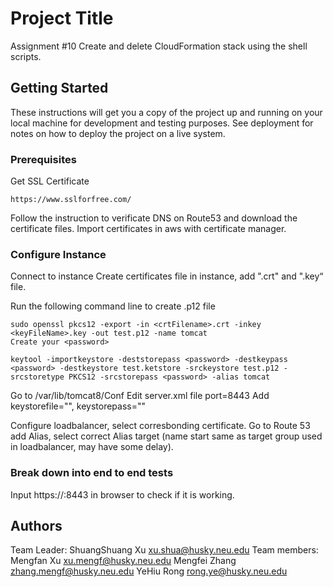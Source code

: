# Project Title
Assignment #10
Create and delete CloudFormation stack using the shell scripts.

## Getting Started

These instructions will get you a copy of the project up and running on your local machine for development and testing purposes. See deployment for notes on how to deploy the project on a live system.

### Prerequisites
Get SSL Certificate
```
https://www.sslforfree.com/
```
Follow the instruction to verificate DNS on Route53 and download the certificate files.
Import certificates in aws with certificate manager.

### Configure Instance

Connect to instance
Create certificates file in instance, add ".crt" and ".key“ file.

Run the following command line to create .p12 file
```
sudo openssl pkcs12 -export -in <crtFilename>.crt -inkey <keyFileName>.key -out test.p12 -name tomcat
Create your <password>
```
```
keytool -importkeystore -deststorepass <password> -destkeypass <password> -destkeystore test.ketstore -srckeystore test.p12 -srcstoretype PKCS12 -srcstorepass <password> -alias tomcat
```
Go to /var/lib/tomcat8/Conf
Edit server.xml file port=8443
Add keystorefile="<file path>", keystorepass="<password>"

Configure loadbalancer, select corresbonding certificate.
Go to Route 53 add Alias, select correct Alias target (name start same as target group used in loadbalancer, may have some delay).


### Break down into end to end tests

Input https://<your domain name>:8443  in browser to check if it is working.

## Authors

Team Leader: ShuangShuang Xu xu.shua@husky.neu.edu Team members: Mengfan Xu xu.mengf@husky.neu.edu Mengfei Zhang zhang.mengf@husky.neu.edu YeHiu Rong rong.ye@husky.neu.edu

